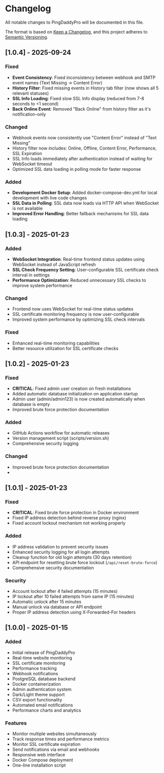 # Changelog

All notable changes to PingDaddyPro will be documented in this file.

The format is based on [Keep a Changelog](https://keepachangelog.com/en/1.0.0/),
and this project adheres to [Semantic Versioning](https://semver.org/spec/v2.0.0.html).


## [1.0.4] - 2025-09-24

### Fixed
- **Event Consistency**: Fixed inconsistency between webhook and SMTP event names (Text Missing → Content Error)
- **History Filter**: Fixed missing events in History tab filter (now shows all 5 relevant statuses)
- **SSL Info Loading**: Fixed slow SSL Info display (reduced from 7-8 seconds to <1 second)
- **Back Online Event**: Removed "Back Online" from history filter as it's notification-only

### Changed
- Webhook events now consistently use "Content Error" instead of "Text Missing"
- History filter now includes: Online, Offline, Content Error, Performance, SSL Expiration
- SSL Info loads immediately after authentication instead of waiting for WebSocket timeout
- Optimized SSL data loading in polling mode for faster response

### Added
- **Development Docker Setup**: Added docker-compose-dev.yml for local development with live code changes
- **SSL Data in Polling**: SSL data now loads via HTTP API when WebSocket is not available
- **Improved Error Handling**: Better fallback mechanisms for SSL data loading

## [1.0.3] - 2025-01-23

### Added
- **WebSocket Integration**: Real-time frontend status updates using WebSocket instead of JavaScript refresh
- **SSL Check Frequency Setting**: User-configurable SSL certificate check interval in settings
- **Performance Optimization**: Reduced unnecessary SSL checks to improve system performance

### Changed
- Frontend now uses WebSocket for real-time status updates
- SSL certificate monitoring frequency is now user-configurable
- Improved system performance by optimizing SSL check intervals

### Fixed
- Enhanced real-time monitoring capabilities
- Better resource utilization for SSL certificate checks

## [1.0.2] - 2025-01-23

### Fixed
- **CRITICAL**: Fixed admin user creation on fresh installations
- Added automatic database initialization on application startup
- Admin user (admin/admin123) is now created automatically when database is empty
- Improved brute force protection documentation

### Added
- GitHub Actions workflow for automatic releases
- Version management script (scripts/version.sh)
- Comprehensive security logging

### Changed
- Improved brute force protection documentation
- 
## [1.0.1] - 2025-01-23

### Fixed
- **CRITICAL**: Fixed brute force protection in Docker environment
- Fixed IP address detection behind reverse proxy (nginx)
- Fixed account lockout mechanism not working properly

### Added
- IP address validation to prevent security issues
- Enhanced security logging for all login attempts
- Cleanup function for old login attempts (30 days retention)
- API endpoint for resetting brute force lockout (`/api/reset-brute-force`)
- Comprehensive security documentation

### Security
- Account lockout after 4 failed attempts (15 minutes)
- IP lockout after 10 failed attempts from same IP (15 minutes)
- Automatic unlock after 15 minutes
- Manual unlock via database or API endpoint
- Proper IP address detection using X-Forwarded-For headers

## [1.0.0] - 2025-01-15

### Added
- Initial release of PingDaddyPro
- Real-time website monitoring
- SSL certificate monitoring
- Performance tracking
- Webhook notifications
- PostgreSQL database backend
- Docker containerization
- Admin authentication system
- Dark/Light theme support
- CSV export functionality
- Automated email notifications
- Performance charts and analytics

### Features
- Monitor multiple websites simultaneously
- Track response times and performance metrics
- Monitor SSL certificate expiration
- Send notifications via email and webhooks
- Responsive web interface
- Docker Compose deployment
- One-line installation script
